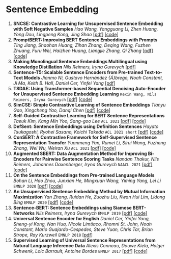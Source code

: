 # Sentence Embedding


1. **SNCSE: Contrastive Learning for Unsupervised Sentence Embedding with Soft Negative Samples** *Hao Wang, Yangguang Li, Zhen Huang, Yong Dou, Lingpeng Kong, Jing Shao* [[pdf]](https://arxiv.org/abs/2201.05979) [[code]](https://github.com/Sense-GVT/SNCSE)
2. **PromptBERT: Improving BERT Sentence Embeddings with Prompts** *Ting Jiang, Shaohan Huang, Zihan Zhang, Deqing Wang, Fuzhen Zhuang, Furu Wei, Haizhen Huang, Liangjie Zhang, Qi Zhang* [[pdf]](https://arxiv.org/abs/2201.04337) [[code]](https://github.com/kongds/Prompt-BERT)
3. **Making Monolingual Sentence Embeddings Multilingual using Knowledge Distillation** *Nils Reimers, Iryna Gurevych* [[pdf]](https://arxiv.org/abs/2004.09813)
4. **Sentence-T5: Scalable Sentence Encoders from Pre-trained Text-to-Text Models** *Jianmo Ni, Gustavo Hernández {Á}brego, Noah Constant, Ji Ma, Keith B. Hall, Daniel Cer, Yinfei Yang* [[pdf]](https://arxiv.org/abs/2108.08877)
5. **TSDAE: Using Transformer-based Sequential Denoising Auto-Encoder for Unsupervised Sentence Embedding Learning** `Kexin Wang, Nils Reimers, Iryna Gurevych` [[pdf]](https://arxiv.org/abs/2104.06979) [[code]](https://github.com/UKPLab/sentence-transformers/)
6. **SimCSE: Simple Contrastive Learning of Sentence Embeddings** *Tianyu Gao, Xingcheng Yao, Danqi Chen* [[pdf]](https://arxiv.org/abs/2104.08821) [[code]](https://github.com/princeton-nlp/SimCSE)
7. **Self-Guided Contrastive Learning for BERT Sentence Representations** *Taeuk Kim, Kang Min Yoo, Sang-goo Lee* `ACL 2021` [[pdf]](https://arxiv.org/abs/2106.07345) [[code]](https://github.com/galsang/SG-BERT)
8. **DefSent: Sentence Embeddings using Definition Sentences** *Hayato Tsukagoshi, Ryohei Sasano, Koichi Takeda* `ACL 2021 short` [[pdf]](https://aclanthology.org/2021.acl-short.52/) [[code]](https://github.com/hpprc/defsent)
9. **ConSERT: A Contrastive Framework for Self-Supervised Sentence Representation Transfer** *Yuanmeng Yan, Rumei Li, Sirui Wang, Fuzheng Zhang, Wei Wu, Weiran Xu* `ACL 2021` [[pdf]](https://aclanthology.org/2021.acl-long.393/) [[code]](https://github.com/yym6472/ConSERT)
10. **Augmented SBERT: Data Augmentation Method for Improving Bi-Encoders for Pairwise Sentence Scoring Tasks** *Nandan Thakur, Nils Reimers, Johannes Daxenberger, Iryna Gurevych* `NAACL 2021` [[pdf]](https://arxiv.org/abs/2010.08240) [[code]](https://www.sbert.net/)
11. **On the Sentence Embeddings from Pre-trained Language Models** *Bohan Li, Hao Zhou, Junxian He, Mingxuan Wang, Yiming Yang, Lei Li* `EMNLP 2020` [[pdf]](https://arxiv.org/abs/2011.05864) [[code]]()
12. **An Unsupervised Sentence Embedding Method by Mutual Information Maximization** *Yan Zhang, Ruidan He, Zuozhu Liu, Kwan Hui Lim, Lidong Bing* `EMNLP 2020` [[pdf]](https://arxiv.org/abs/2009.12061) [[code]](https://github.com/yanzhangnlp/IS-BERT)
13. **Sentence-BERT: Sentence Embeddings using Siamese BERT-Networks** *Nils Reimers, Iryna Gurevych* `EMNLP 2019` [[pdf]](https://arxiv.org/abs/1908.10084) [[code]](https://github.com/UKPLab/sentence-transformers)
14. **Universal Sentence Encoder for English** *Daniel Cer, Yinfei Yang, Sheng-yi Kong, Nan Hua, Nicole Limtiaco, Rhomni St. John, Noah Constant, Mario Guajardo-Cespedes, Steve Yuan, Chris Tar, Brian Strope, Ray Kurzweil* `EMNLP 2018` [[pdf]](https://aclanthology.org/D18-2029/)
15. **Supervised Learning of Universal Sentence Representations from Natural Language Inference Data** *Alexis Conneau, Douwe Kiela, Holger Schwenk, Loic Barrault, Antoine Bordes* `EMNLP 2017` [[pdf]](https://arxiv.org/abs/1705.02364) [[code]](https://github.com/facebookresearch/InferSent)


